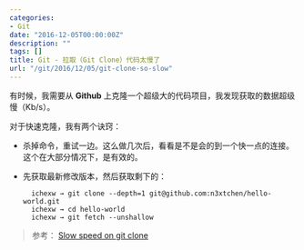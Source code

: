 ```yaml
---
categories:
- Git
date: "2016-12-05T00:00:00Z"
description: ""
tags: []
title: Git - 拉取（Git Clone）代码太慢了
url: "/git/2016/12/05/git-clone-so-slow"
---
```


有时候，我需要从 **Github** 上克隆一个超级大的代码项目，我发现获取的数据超级慢（Kb/s）。

对于快速克隆，我有两个诀窍：

* 杀掉命令，重试一边。这么做几次后，看看是不是会的到一个快一点的连接。这个在大部分情况下，是有效的。
* 先获取最新修改版本，然后获取剩下的：

		ichexw → git clone --depth=1 git@github.com:n3xtchen/hello-world.git
		ichexw → cd hello-world
		ichexw → git fetch --unshallow

> 参考： [Slow speed on git clone](https://codeyarns.com/2016/01/12/slow-speed-on-git-clone/)
